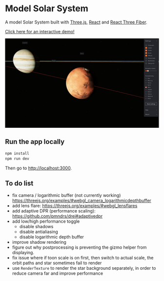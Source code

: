 # Model Solar System

A model Solar System built with [Three.js](https://threejs.org/), [React](https://reactjs.org/) and [React Three Fiber](https://docs.pmnd.rs/react-three-fiber/getting-started/introduction).

[Click here for an interactive demo!](https://model-solar-system.vercel.app/)

![Model Solar System screenshot](model-solar-system-screenshot.png)

## Run the app locally

```bash
npm install
npm run dev
```

Then go to <http://localhost:3000>.

## To do list

- fix camera / logarithmic buffer (not currently working) <https://threejs.org/examples/#webgl_camera_logarithmicdepthbuffer>
- add lens flare: <https://threejs.org/examples/#webgl_lensflares>
- add adaptive DPR (performance scaling): <https://github.com/pmndrs/drei#adaptivedpr>
- add low/high performance toggle
  - disable shadows
  - disable antialiasing
  - disable logarithmic depth buffer
- improve shadow rendering
- figure out why postprocessing is preventing the gizmo helper from displaying.
- fix issue where if toon scale is on first, then switch to actual scale, the orbit paths and star sometimes fail to render
- use `RenderTexture` to render the star background separately, in order to reduce camera far and improve performance
